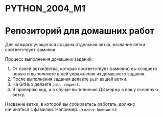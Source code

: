 # PYTHON_2004_M1
# Репозиторий для домашних работ

Для каждого учащегося создана отдельная ветка, название ветки соответствует фамилии.

Процесс выполнения домашних заданий:

1. От своей ветки(ветка, которая соответствует фамилии) вы создаете новую и выполняете в ней упражнения из домашнего задания.
2. После выполнения задания делаете `push` вашей ветки.
3. На GitHub делаете `pull request`.
4. Я проверяю код, и в случае выполнения ДЗ мержу в вашу основную ветку.

Название ветки, в которой вы собираетесь работать, должно начинаться с фамилии. Например: `drozdov-homework4`
